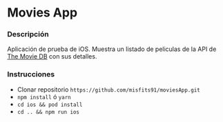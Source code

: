 # Movies App

### Descripción
Aplicación de prueba de iOS. Muestra un listado de peliculas de la API de [The Movie DB](https://www.themoviedb.org/) con sus detalles.

### Instrucciones
- Clonar repositorio `https://github.com/misfits91/moviesApp.git`
- `npm install` ó `yarn`
- `cd ios && pod install`
- `cd .. && npm run ios`
